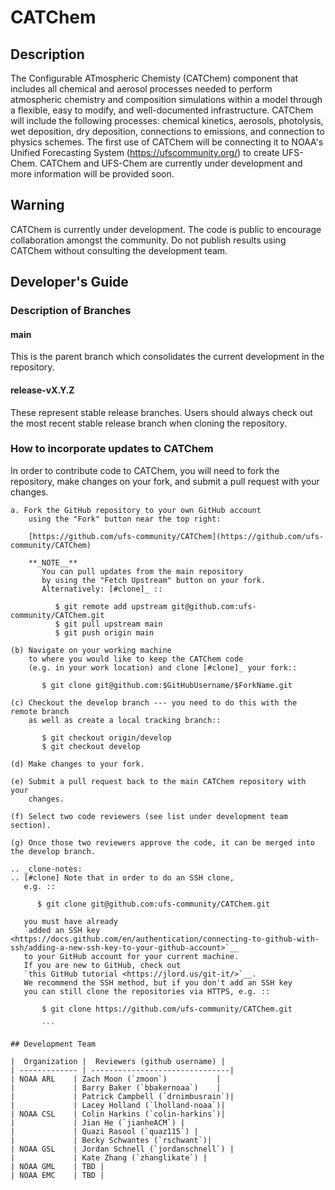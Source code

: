 # CATChem

## Description
The Configurable ATmospheric Chemisty (CATChem) component that includes all chemical and aerosol processes needed to perform
atmospheric chemistry and composition simulations within a model through a
flexible, easy to modify, and well-documented infrastructure. CATChem will
include the following processes: chemical kinetics, aerosols, photolysis,
wet deposition, dry deposition, connections to emissions, and connection to
physics schemes. The first use of CATChem will be connecting it to NOAA's
Unified Forecasting System (https://ufscommunity.org/) to create UFS-Chem. CATChem and UFS-Chem are
currently under development and more information will be provided soon.

## Warning
CATChem is currently under development. The code is public to
encourage collaboration amongst the community. Do not publish results using
CATChem without consulting the development team.


## Developer's Guide

### Description of Branches

#### main
This is the parent branch which
consolidates the current development in the repository.

#### release-vX.Y.Z
These represent stable release branches.
Users should always check out the most recent stable release branch
when cloning the repository.

### How to incorporate updates to CATChem

In order to contribute code to CATChem, you will need to fork the
repository, make changes on your fork, and submit a pull request with your
changes.
```
a. Fork the GitHub repository to your own GitHub account
    using the "Fork" button near the top right:

    [https://github.com/ufs-community/CATChem](https://github.com/ufs-community/CATChem)

    **_NOTE__**
       You can pull updates from the main repository
       by using the "Fetch Upstream" button on your fork.
       Alternatively: [#clone]_ ::

          $ git remote add upstream git@github.com:ufs-community/CATChem.git
          $ git pull upstream main
          $ git push origin main

(b) Navigate on your working machine
    to where you would like to keep the CATChem code
    (e.g. in your work location) and clone [#clone]_ your fork::

       $ git clone git@github.com:$GitHubUsername/$ForkName.git

(c) Checkout the develop branch --- you need to do this with the remote branch
    as well as create a local tracking branch::

       $ git checkout origin/develop
       $ git checkout develop

(d) Make changes to your fork.

(e) Submit a pull request back to the main CATChem repository with your
    changes.

(f) Select two code reviewers (see list under development team section).

(g) Once those two reviewers approve the code, it can be merged into the develop branch.

.. _clone-notes:
.. [#clone] Note that in order to do an SSH clone,
   e.g. ::

      $ git clone git@github.com:ufs-community/CATChem.git

   you must have already
   `added an SSH key <https://docs.github.com/en/authentication/connecting-to-github-with-ssh/adding-a-new-ssh-key-to-your-github-account>`__
   to your GitHub account for your current machine.
   If you are new to GitHub, check out
   `this GitHub tutorial <https://jlord.us/git-it/>`__.
   We recommend the SSH method, but if you don't add an SSH key
   you can still clone the repositories via HTTPS, e.g. ::

       $ git clone https://github.com/ufs-community/CATChem.git

       ```

## Development Team

|  Organization |  Reviewers (github username) |
| ------------- | -------------------------------|
| NOAA ARL    | Zach Moon (`zmoon`)           |
|             | Barry Baker (`bbakernoaa`)    |
|             | Patrick Campbell (`drnimbusrain`)|
|             | Lacey Holland (`lholland-noaa`)|
| NOAA CSL    | Colin Harkins (`colin-harkins`)|
|             | Jian He (`jianheACM`) |
|             | Quazi Rasool (`quaz115`) |
|             | Becky Schwantes (`rschwant`)|  
| NOAA GSL    | Jordan Schnell (`jordanschnell`) |
|             | Kate Zhang (`zhanglikate`) |
| NOAA GML    | TBD |
| NOAA EMC    | TBD |
